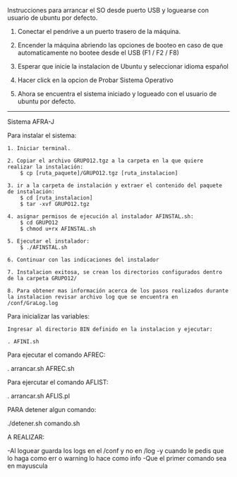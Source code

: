 Instrucciones para arrancar el SO desde puerto USB y loguearse con usuario de ubuntu por defecto.

1) Conectar el pendrive a un puerto trasero de la máquina.

2) Encender la máquina abriendo las opciones de booteo en caso de que automaticamente no bootee desde el USB (F1 / F2 / F8)

3) Esperar que inicie la instalacion de Ubuntu y seleccionar idioma español

4) Hacer click en la opcion de Probar Sistema Operativo

5) Ahora se encuentra el sistema iniciado y logueado con el usuario de ubuntu por defecto.

------------------------------------------------------------------------

Sistema AFRA-J

Para instalar el sistema:
	
	1. Iniciar terminal.
	
	2. Copiar el archivo GRUPO12.tgz a la carpeta en la que quiere realizar la instalación:
		$ cp [ruta_paquete]/GRUPO12.tgz [ruta_instalacion]

	3. ir a la carpeta de instalación y extraer el contenido del paquete de instalación:
		$ cd [ruta_instalacion]
		$ tar -xvf GRUPO12.tgz

	4. asignar permisos de ejecución al instalador AFINSTAL.sh:
		$ cd GRUPO12
		$ chmod u+rx AFINSTAL.sh

	5. Ejecutar el instalador:
		$ ./AFINSTAL.sh

	6. Continuar con las indicaciones del instalador
	
	7. Instalacion exitosa, se crean los directorios configurados dentro de la carpeta GRUPO12/
	
	8. Para obtener mas información acerca de los pasos realizados durante la instalacion revisar archivo log que se encuentra en /conf/GraLog.log
	
 

Para inicializar las variables:

	Ingresar al directorio BIN definido en la instalacion y ejecutar:

	. AFINI.sh

Para ejecutar el comando AFREC:

. arrancar.sh AFREC.sh

Para ejercutar el comando AFLIST:

. arrancar.sh AFLIS.pl


PARA detener algun comando:

./detener.sh comando.sh


A REALIZAR:

-Al loguear guarda los logs en el /conf y no en /log
-y cuando le pedis que lo haga como err o warning lo hace como info
-Que el primer comando sea en mayuscula
